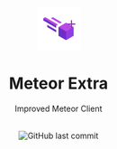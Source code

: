 <p align="center"> <img src="https://raw.githubusercontent.com/devvyyttaa/MeteorExtra/refs/heads/main/src/main/resources/assets/meteor-client/textures/meteor.png" alt="meteor-client-logo" width="15%"/> </p> <h1 align="center">Meteor Extra</h1> <p align="center">Improved Meteor Client</p> <div align="center"> </a> <br> <img src="https://img.shields.io/github/last-commit/devvyyttaa/MeteorExtra" alt="GitHub last commit"/>
